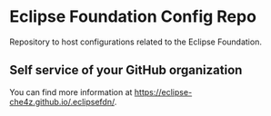 # Eclipse Foundation Config Repo

Repository to host configurations related to the Eclipse Foundation.

## Self service of your GitHub organization

You can find more information at <https://eclipse-che4z.github.io/.eclipsefdn/>.
